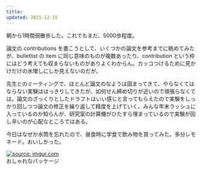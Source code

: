 ```yaml
---
title: 
updated: 2021-12-15
---
```


朝から1時間弱散歩した。これでもまだ、5000歩程度。

論文の contributions を書こうとして、いくつかの論文を参考までに眺めてみたが、bulletlist の item に同じ意味のものが複数あったり、contribution という枠にはどう考えても収まらないものがありよくわからん。カッコつけるために見かけだけの水増しにしか見えないのだが。

先生とのミーティングで、ほとんど論文のなようは固まってきて、やらなくてはならない実験ははっきりしてきたが、如何せん締め切りが近いので頑張らなくては。論文のざっくりとしたドラフトはいい感じと言ってもらえたので実験をしっかり回しつつ論文の修正を繰り返して精度を上げていく。みんな年末ラッシュに入っているのか知らんが、研究室の計算機がひたすら埋まっているので実験が回し辛いのが心配なところではある。

今日はなぜか水筒を忘れたので、昼食時に学食で飲み物を買ってみた。多分レモネード。おいしかった。

<a href="https://imgur.com/9C3gdkO"><img src="https://i.imgur.com/9C3gdkO.png" title="source: imgur.com" /></a>  
おしゃれなパッケージ

